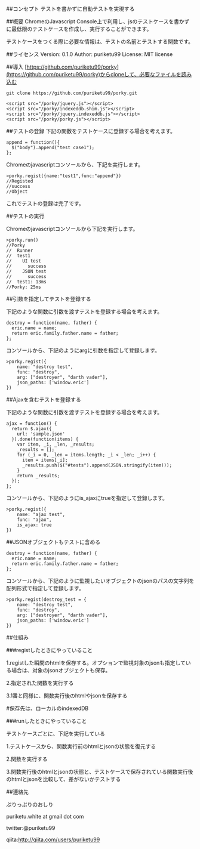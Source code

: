 ##コンセプト
テストを書かずに自動テストを実現する

##概要
ChromeのJavascript Console上で利用し、jsのテストケースを書かずに最低限のテストケースを作成し、実行することができます。

テストケースをつくる際に必要な情報は、テストの名前とテストする関数です。

##ライセンス
Version: 0.1.0
Author: puriketu99
License: MIT license

##導入
[https://github.com/puriketu99/porky](https://github.com/puriketu99/porky)からcloneして、必要なファイルを読み込む

```sh:clone
git clone https://github.com/puriketu99/porky.git
```

```html:必要なjavascriptファイルを読み込む
<script src="/porky/jquery.js"></script>
<script src="/porky/indexeddb.shim.js"></script>
<script src="/porky/jquery.indexeddb.js"></script>
<script src="/porky/porky.js"></script>
```

##テストの登録
下記の関数をテストケースに登録する場合を考えます。

```coffeescript:テスト対象の関数
append = function(){
  $("body").append("test case1");
};
```

Chromeのjavascriptコンソールから、下記を実行します。

```javascript:console
>porky.regist({name:"test1",func:"append"})
//Registed
//success
//Object
```

これでテストの登録は完了です。

##テストの実行

Chromeのjavascriptコンソールから下記を実行します。

```
>porky.run()
//Porky 
//  Runner
//  test1 
//    UI test 
//      success 
//    JSON test 
//      success 
//  test1: 13ms 
//Porky: 25ms 

```
##引数を指定してテストを登録する

下記のような関数に引数を渡すテストを登録する場合を考えます。

```javascript:args
destroy = function(name, father) {
  eric.name = name;
  return eric.family.father.name = father;
};
```

コンソールから、下記のようにargに引数を指定して登録します。

```javascript:args引渡し
>porky.regist({
    name: "destroy test",
    func: "destroy",
    arg: ["destroyer", "darth vader"],
    json_paths: ['window.eric']
})
```

##Ajaxを含むテストを登録する

下記のような関数に引数を渡すテストを登録する場合を考えます。

```javascript:ajax
ajax = function() {
  return $.ajax({
    url: 'sample.json'
  }).done(function(items) {
    var item, _i, _len, _results;
    _results = [];
    for (_i = 0, _len = items.length; _i < _len; _i++) {
      item = items[_i];
      _results.push($("#tests").append(JSON.stringify(item)));
    }
    return _results;
  });
};
```

コンソールから、下記のようにis_ajaxにtrueを指定して登録します。

```javascript:args引渡し
>porky.regist({
    name: "ajax test",
    func: "ajax",
    is_ajax: true
})
```
##JSONオブジェクトもテストに含める

```javascript:destroy
destroy = function(name, father) {
  eric.name = name;
  return eric.family.father.name = father;
};
```

コンソールから、下記のように監視したいオブジェクトのjsonのパスの文字列を配列形式で指定して登録します。

```javascript:監視オブジェクト指定
>porky.regist(destroy_test = {
    name: "destroy test",
    func: "destroy",
    arg: ["destroyer", "darth vader"],
    json_paths: ['window.eric']
})
```

##仕組み

###registしたときにやっていること

1.registした瞬間のhtmlを保存する。オプションで監視対象のjsonも指定している場合は、対象のjsonオブジェクトも保存。

2.指定された関数を実行する

3.1番と同様に、関数実行後のhtmlやjsonを保存する

\#保存先は、ローカルのindexedDB

###runしたときにやっていること

テストケースごとに、下記を実行している

1.テストケースから、関数実行前のhtmlとjsonの状態を復元する

2.関数を実行する

3.関数実行後のhtmlとjsonの状態と、テストケースで保存されている関数実行後のhtmlとjsonを比較して、差がないかテストする

##連絡先

ぷりっぷりのおしり

puriketu.white at gmail dot com

twitter:@puriketu99

qiita:http://qiita.com/users/puriketu99


